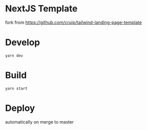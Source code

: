 # NextJS Template

fork from https://github.com/cruip/tailwind-landing-page-template

# Develop

```
yarn dev
```

# Build

```
yarn start
```

# Deploy

automatically on merge to master
